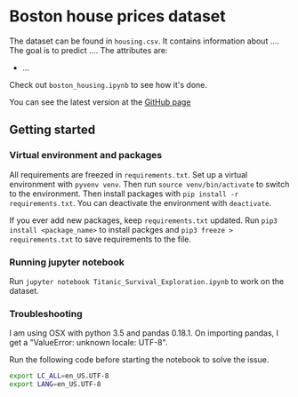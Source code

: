 # Boston house prices dataset

The dataset can be found in `housing.csv`. It contains information about .... The goal is to predict .... The attributes are:
- ...

Check out `boston_housing.ipynb` to see how it's done.

You can see the latest version at the [GitHub page](https://dominicbreuker.github.io/boston_housing/)

## Getting started

### Virtual environment and packages

All requirements are freezed in `requirements.txt`. Set up a virtual environment with `pyvenv venv`. Then run `source venv/bin/activate` to switch to the environment. Then install packages with `pip install -r requirements.txt`. You can deactivate the environment with `deactivate`.

If you ever add new packages, keep `requirements.txt` updated. Run `pip3 install <package_name>` to install packges and `pip3 freeze > requirements.txt` to save requirements to the file.

### Running jupyter notebook

Run `jupyter notebook Titanic_Survival_Exploration.ipynb` to work on the dataset.


### Troubleshooting

I am using OSX with python 3.5 and pandas 0.18.1. On importing pandas, I get a "ValueError: unknown locale: UTF-8".

Run the following code before starting the notebook to solve the issue.
```bash
export LC_ALL=en_US.UTF-8
export LANG=en_US.UTF-8
```